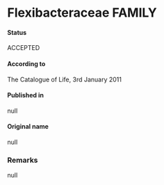 Flexibacteraceae FAMILY
=======

#### Status
ACCEPTED

#### According to
The Catalogue of Life, 3rd January 2011

#### Published in
null

#### Original name
null

### Remarks
null